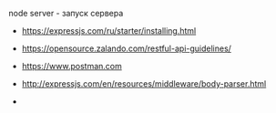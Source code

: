 node server - запуск сервера

- https://expressjs.com/ru/starter/installing.html

- https://opensource.zalando.com/restful-api-guidelines/

- https://www.postman.com

- http://expressjs.com/en/resources/middleware/body-parser.html

-
